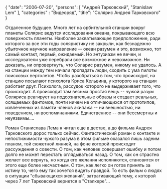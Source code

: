 {
   "date": "2006-07-20",
   "persons": [
      "Андрей Тарковский",
      "Stanislaw Lem"
   ],
   "categories" :  "Видеоряд",
   "title": "Солярис Андрея Тарковского"
}

Отдаленное будущее. Много лет на орбительной станции вокруг планеты Солярис ведутся исследования океана, покрывающего всю поверхность планеты. Наиболее захватывающее предположение, ради которого за все эти годы соляристику не закрыли, как безнадежно убыточное научное направление -- океан разумен и это, возможно, тот самый контакт, первый, ожидаемый. Но энтузиазм не вечен, и исследователи уже перебрали все возможное и невозможное. Ни доказать, ни опровергнуть, что Соларис разумен, никому не удалось. А на станции между тем начали пропадать люди, сходить с ума пилоты поисковых вертолетов. Чтобы разобраться в том, что происходит, на станцию посылают психолога Криса Кельвина, у которого на станции работает друг. Психолога, рассудок которого не выдерживает того, что происходит. А происходит там весьма простая вещь -- чужой разум Соляриса реагирует на подсознательные образы и создает реальных, осящаемых фантомов, почти ничем не отличающихся от прототипов, извлеченных из памяти членов экипажа -- ни внешностью, ни поведением, ни воспоминаниями. Единственное -- они бессмертны и неуязвимы....

Роман Станислава Лема я читал еще в дестве, а до фильма Андрея Тарковского дорос только сейчас. Фантастический роман о контакте и непостижимости чужого разума в этом фильме оказался лишь задним планом, той сюжетной линией, на фоне которой происходит рассуждения о совести. О том, как человек совершает ошибку и потом долго не может перестать оглядываться назад. О том, как он страстно желает все вернуть, но когда его желания исполняются, становится от этого еще более несчастным. О том, как легко он готов принять за истину то, чего ему так хочется видеть правдой. То есть фильм о людях в ситуации "сбывающихся желаний", затрагивающий тему, к которой через 7 лет Тарковский вернется в "Сталкере"...
